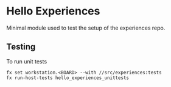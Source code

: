 # Hello Experiences

Minimal module used to test the setup of the experiences repo.

## Testing

To run unit tests

    fx set workstation.<BOARD> --with //src/experiences:tests
    fx run-host-tests hello_experiences_unittests
